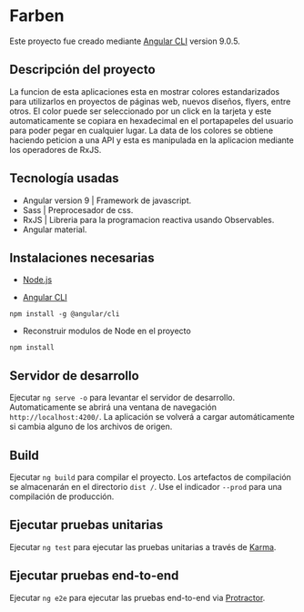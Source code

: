 # Farben

Este proyecto fue creado mediante [Angular CLI](https://github.com/angular/angular-cli) version 9.0.5.

## Descripción del proyecto

La funcion de esta aplicaciones esta en mostrar colores estandarizados para utilizarlos en proyectos de páginas web, nuevos diseños, flyers, entre otros. El color puede ser seleccionado por un click en la tarjeta y este automaticamente se copiara en hexadecimal en el portapapeles del usuario para poder pegar en cualquier lugar. La data de los colores se obtiene haciendo peticion a una API y esta es manipulada en la aplicacion mediante los operadores de RxJS.

## Tecnología usadas

- Angular version 9 | Framework de javascript.
- Sass | Preprocesador de css.
- RxJS | Libreria para la programacion reactiva usando Observables.
- Angular material.

## Instalaciones necesarias

- [Node.js](https://nodejs.org/es/)

- [Angular CLI](https://github.com/angular/angular-cli)

`npm install -g @angular/cli`

- Reconstruir modulos de Node en el proyecto

`npm install`


## Servidor de desarrollo

Ejecutar `ng serve -o` para levantar el servidor de desarrollo. Automaticamente se abrirá una ventana de 
navegación `http://localhost:4200/`. La aplicación se volverá a cargar automáticamente si cambia alguno de los archivos de origen.


## Build

Ejecutar `ng build` para compilar el proyecto. Los artefactos de compilación se almacenarán en el directorio `dist /`. Use el indicador `--prod` para una compilación de producción.

## Ejecutar pruebas unitarias

Ejecutar `ng test` para ejecutar las pruebas unitarias a través de [Karma](https://karma-runner.github.io).

## Ejecutar pruebas end-to-end

Ejecutar `ng e2e` para ejecutar las pruebas end-to-end via [Protractor](http://www.protractortest.org/).


